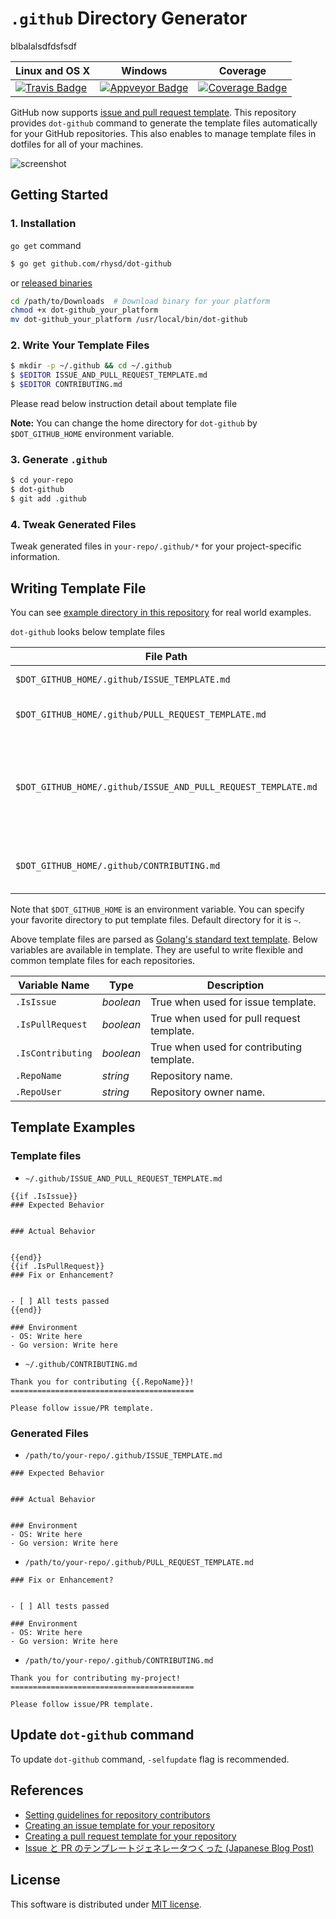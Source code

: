 `.github` Directory Generator
=============================

blbalalsdfdsfsdf

| Linux and OS X                 | Windows                         | Coverage                         |
| ------------------------------ | ------------------------------- | -------------------------------- |
| [![Travis Badge][]][Travis CI] | [![Appveyor Badge][]][Appveyor] | [![Coverage Badge][]][Coveralls] |

GitHub now supports [issue and pull request template](https://github.com/blog/2111-issue-and-pull-request-templates).
This repository provides `dot-github` command to generate the template files automatically for your
GitHub repositories.  This also enables to manage template files in dotfiles for all of your machines.

![screenshot](https://raw.githubusercontent.com/rhysd/ss/master/dot-github/main.gif)

## Getting Started

### 1. Installation

`go get` command

```sh
$ go get github.com/rhysd/dot-github
```

or [released binaries](https://github.com/rhysd/dot-github/releases)

```sh
cd /path/to/Downloads  # Download binary for your platform
chmod +x dot-github_your_platform
mv dot-github_your_platform /usr/local/bin/dot-github
```

### 2. Write Your Template Files

```sh
$ mkdir -p ~/.github && cd ~/.github
$ $EDITOR ISSUE_AND_PULL_REQUEST_TEMPLATE.md
$ $EDITOR CONTRIBUTING.md
```

Please read below instruction detail about template file

**Note:** You can change the home directory for `dot-github` by `$DOT_GITHUB_HOME` environment variable.

### 3. Generate `.github`

```sh
$ cd your-repo
$ dot-github
$ git add .github
```

### 4. Tweak Generated Files

Tweak generated files in `your-repo/.github/*` for your project-specific information.

## Writing Template File

You can see [example directory in this repository](example/) for real world examples.

`dot-github` looks below template files

| File Path                                                     | Description                                                                               |
| ------------------------------------------------------------- | ----------------------------------------------------------------------------------------- |
| `$DOT_GITHUB_HOME/.github/ISSUE_TEMPLATE.md`                  | Template for issues.                                                                      |
| `$DOT_GITHUB_HOME/.github/PULL_REQUEST_TEMPLATE.md`           | Template for pull requests.                                                               |
| `$DOT_GITHUB_HOME/.github/ISSUE_AND_PULL_REQUEST_TEMPLATE.md` | If above files are not found, this file is used for template of issues and pull requests. |
| `$DOT_GITHUB_HOME/.github/CONTRIBUTING.md`                    | Template for contributing guideline.                                                      |

Note that `$DOT_GITHUB_HOME` is an environment variable.  You can specify your favorite directory to put template files.  Default directory for it is `~`.

Above template files are parsed as [Golang's standard text template](https://golang.org/pkg/text/template/).  Below variables are available in template.  They are useful to write flexible and common template files for each repositories.

| Variable Name     | Type      | Description                               |
| ----------------- | --------- | ----------------------------------------- |
| `.IsIssue`        | *boolean* | True when used for issue template.        |
| `.IsPullRequest`  | *boolean* | True when used for pull request template. |
| `.IsContributing` | *boolean* | True when used for contributing template. |
| `.RepoName`       | *string*  | Repository name.                          |
| `.RepoUser`       | *string*  | Repository owner name.                    |

## Template Examples

### Template files

- `~/.github/ISSUE_AND_PULL_REQUEST_TEMPLATE.md`

```
{{if .IsIssue}}
### Expected Behavior


### Actual Behavior


{{end}}
{{if .IsPullRequest}}
### Fix or Enhancement?


- [ ] All tests passed
{{end}}

### Environment
- OS: Write here
- Go version: Write here
```

- `~/.github/CONTRIBUTING.md`

```
Thank you for contributing {{.RepoName}}!
=========================================

Please follow issue/PR template.
```

### Generated Files

- `/path/to/your-repo/.github/ISSUE_TEMPLATE.md`

```
### Expected Behavior


### Actual Behavior


### Environment
- OS: Write here
- Go version: Write here
```

- `/path/to/your-repo/.github/PULL_REQUEST_TEMPLATE.md`

```
### Fix or Enhancement?


- [ ] All tests passed

### Environment
- OS: Write here
- Go version: Write here
```

- `/path/to/your-repo/.github/CONTRIBUTING.md`

```
Thank you for contributing my-project!
=========================================

Please follow issue/PR template.
```

## Update `dot-github` command

To update `dot-github` command, `-selfupdate` flag is recommended.

## References

- [Setting guidelines for repository contributors](https://help.github.com/articles/setting-guidelines-for-repository-contributors/)
- [Creating an issue template for your repository](https://help.github.com/articles/creating-an-issue-template-for-your-repository/)
- [Creating a pull request template for your repository](https://help.github.com/articles/creating-a-pull-request-template-for-your-repository/)
- [Issue と PR のテンプレートジェネレータつくった (Japanese Blog Post)](http://rhysd.hatenablog.com/entry/2016/02/21/233643)

## License

This software is distributed under [MIT license](LICENSE.txt).


[Travis Badge]: https://travis-ci.org/rhysd/dot-github.svg?branch=master
[Travis CI]: https://travis-ci.org/rhysd/dot-github
[Appveyor Badge]: https://ci.appveyor.com/api/projects/status/bjat5jyqmcgjfvwd?svg=true
[Appveyor]: https://ci.appveyor.com/project/rhysd/dot-github
[Coverage Badge]: https://coveralls.io/repos/github/rhysd/dot-github/badge.svg?branch=master
[Coveralls]: https://coveralls.io/github/rhysd/dot-github?branch=master
